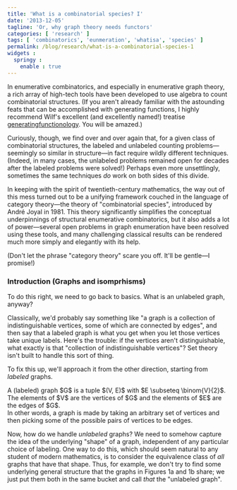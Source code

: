```yaml
---
title: 'What is a combinatorial species? I'
date: '2013-12-05'
tagline: 'Or, why graph theory needs functors'
categories: [ 'research' ]
tags: [ 'combinatorics', 'eunmeration', 'whatisa', 'species' ]
permalink: /blog/research/what-is-a-combinatorial-species-1
widgets :
  springy :
    enable : true
---
```


In enumerative combinatorics, and especially in enumerative graph theory, a rich array of high-tech tools have been developed to use algebra to count combinatorial structures.
(If you aren't already familiar with the astounding feats that can be accomplished with generating functions, I highly recommend Wilf's excellent (and excellently named!) treatise [generatingfunctionology].
You will be amazed.)

Curiously, though, we find over and over again that, for a given class of combinatorial structures, the labeled and unlabeled counting problems—seemingly so similar in structure—in fact require wildly different techniques.
(Indeed, in many cases, the unlabeled problems remained open for decades after the labeled problems were solved!)
Perhaps even more unsettlingly, sometimes the same techniques *do* work on both sides of this divide.

In keeping with the spirit of twentieth-century mathematics, the way out of this mess turned out to be a unifying framework couched in the language of category theory—the theory of "combinatorial species", introduced by André Joyal in 1981.
This theory significantly simplifies the conceptual underpinnings of structural enumerative combinatorics, but it also adds a lot of power—several open problems in graph enumeration have been resolved using these tools, and many challenging classical results can be rendered much more simply and elegantly with its help.

(Don't let the phrase "category theory" scare you off. It'll be gentle—I promise!)

### Introduction (Graphs and isomprhisms)
To do this right, we need to go back to basics.
What is an unlabeled graph, anyway?

Classically, we'd probably say something like "a graph is a collection of indistinguishable vertices, some of which are connected by edges", and then say that a labeled graph is what you get when you let those vertices take unique labels.
Here's the trouble: if the vertices aren't distinguishable, what exactly is that "collection of indistinguishable vertices"?
Set theory isn't built to handle this sort of thing.

To fix this up, we'll approach it from the other direction, starting from *labeled* graphs.
<div class="definition">
  A <span class="term">(labeled) graph</span> $G$ is a tuple $(V, E)$ with $E \subseteq \binom{V}{2}$.
  The elements of $V$ are the <span class="term">vertices</span> of $G$ and the elements of $E$ are the <span class="term">edges</span> of $G$.
</div>
In other words, a graph is made by taking an arbitrary set of vertices and then picking some of the possible pairs of vertices to be edges.

Now, how do we handle *unlabeled* graphs?
We need to somehow capture the idea of the underlying "shape" of a graph, independent of any particular choice of labeling.
One way to do this, which should seem natural to any student of modern mathematics, is to consider the <span class="term">equivalence class</span> of <em>all</em> graphs that have that shape.
Thus, for example, we don't try to find some underlying general structure that the graphs in Figures 1a and 1b share; we just put them both in the same bucket and call *that* the "unlabeled graph".

<div class="row">
  <div class="col-sm-6">
    <figure>
    <canvas id="unlgraphex1" class="graph"></canvas>
    <script>
        // make a new graph
        var graph = new Springy.Graph();

        // make some nodes
        var a = graph.newNode({label: 'a'});
        var b = graph.newNode({label: 'b'});
        var c = graph.newNode({label: 'c'});
        var d = graph.newNode({label: 'd'});

        // connect them with an edge
        graph.newEdge(a, b);
        graph.newEdge(b, c);
        graph.newEdge(c, d);

        $('#unlgraphex1').springy({ graph: graph });
      </script>
      <figcaption><span class="figlabel">Fig. 1a | </span> Example of a graph of isomorphism type $P_{4}$</figcaption>
    </figure>
  </div>
  <div class="col-sm-6">
    <figure>
      <canvas id="unlgraphex2" class="graph"></canvas>
      <script>
        // make a new graph
        var graph = new Springy.Graph();

        // make some nodes
        var a = graph.newNode({label: 'b'});
        var b = graph.newNode({label: 'a'});
        var c = graph.newNode({label: 'd'});
        var d = graph.newNode({label: 'c'});

        // connect them with an edge
        graph.newEdge(a, b);
        graph.newEdge(b, c);
        graph.newEdge(c, d);

        $('#unlgraphex2').springy({ graph: graph });
      </script>
      <figcaption><span class="figlabel">Fig. 1b | </span> Another example of a graph of isomorphism type $P_{4}$</figcaption>
    </figure>
  </div>
</div>

Of course, even for a simple graph like this one, this is a *huge* infinite family, but still—it's basically a concrete object, so that's progress.

We should note, though, that this infinite family isn't just an unstructured set.
There are *maps* that send these graphs to each other while "preserving structure".
<div class="definition">
  Given two graphs $G$ and $H$, a <span class="term">graph isomorphism</span> from $G$ to $H$ is a bijection $f: V(G) \to V(H)$ such that, for every pair of vertices $a, b \in V(G)$, $\{f(a), f(b)\}$ is an edge of $H$ if and only if $\{a, b\}$ is an edge of $G$.
</div>
For example, the graphs in Figures 1a and 1b are isomorphic, by the map that interchanges $a$ and $b$ and interchanges $c$ and $d$.

Graph isomorphism turns out to be the right way to capture the "same shape" property we were working with before.
Thus, we can also interpret an unlabeled graph as an *isomorphism class* of labeled graphs.
This is handy for a lot of reasons, but perhaps the most important for our purposes is that it gives the class an algebraic structure, and algebra is *awesome*.

### Species (You got functors in my combinatorics!)
The notion of graph isomorphism has a crucial feature that we haven't explored yet: *it's defined in terms of maps on the underlying vertex sets*.
Let's revisit the whole topic from a perspective that treat the vertex sets as the first-class citizens.

For any finite set $A$, let $\specname{G} [A]$ denote the set of graphs with vertex set $A$.
For any set bijection $\sigma: A \to B$, we then get a bijection $\specname{G} [\sigma]: \specname{G} [A] \to \specname{G} [B]$, which we term the <span class="term">transport</span> of $\sigma$.
(Specifically, $\specname{G} [\sigma]$ simply takes each graph labeled by $A$ and applied $\sigma$ to all its vertex labeled, yielding a graph labeled by $B$.)

This thing $\specname{G}$ has a couple of other algebraic properties that we should note here:

- The identity map $\operatorname{id}\_{A} : A \to A$ is transported to the identity map $\operatorname{id}\_{\specname{G} [A]}: \specname{G} [A] \to \specname{G} [A]$.
- Transport is "compatible" with composition of maps.
Formally, for bijections $\sigma: A \to B$ and $\tau: B \to C$, we have $\specname{G} [\tau \circ \sigma] = \specname{G} [\tau] \circ \specname{G} [\sigma]$.

Both of these properties are very, very natural.
(If they don't seem that way to you, start trying to prove them and you'll see what I mean.)

Taken all together, though, these properties tell us something important.
$\specname{G}$ is more than just a simple function from the world of label sets to the world of sets of graphs; it *respects bijections* in an algebraically-significant way.
In fact, the properties I've just identified are exactly the right ones to conclude the following:
<div class="observation">
  $\specname{G}$ is a <span class="term">functor</span>.
  In particular, for $\catname{FinBij}$ the category whose objects are finite sets and whose morphisms are set bijections, $\specname{G}$ is a functor from $\catname{FinBij}$ to itself.
</div>

This categorical language of functors captures a simple idea: the construction of the class of graphs $\specname{G} [A]$ from the label set $A$ respects the way set maps act on $A$.
Thus, this "functorality" is directly connected to the idea of isomorphism classes that we wanted to study before.

Before we move on, let's record a general definition that captures what we've just discovered:
<div class="definition">
  Let $\catname{FinBij}$ denote the category of finite sets with bijections.
  A <span class="term">combinatorial species</span> is a functor $F: \catname{FinBij} \to \catname{FinBij}$.
</div>

### But what's it all for?
Well, that's all very nice.
We've taken the theory of graphs, which seemed to be doing just fine on its own, and cruelly dressed it up in all this categorical silliness.
What do we *gain* by doing this?

Quite a lot, actually!
Before I can say why, though, we're going to need to build up some more tools.
In the next installment, we'll take a deep dive into the algebraic and categorical tools associated with species.
We might even count something!

[generatingfunctionology]: //www.math.upenn.edu/~wilf/DownldGF.html
